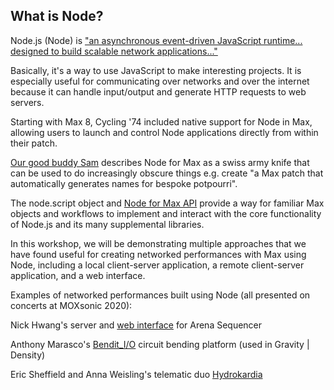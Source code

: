## What is Node?

Node.js (Node) is ["an asynchronous event-driven JavaScript runtime... designed to build scalable network applications..."](https://nodejs.org/en/about/)

Basically, it's a way to use JavaScript to make interesting projects. It is especially useful for communicating over networks and over the internet because it can handle input/output and generate HTTP requests to web servers.

Starting with Max 8, Cycling '74 included native support for Node in Max, allowing users to launch and control Node applications directly from within their patch.

[Our good buddy Sam](https://youtu.be/RR5AlDgYI2s) describes Node for Max as a swiss army knife that can be used to do increasingly obscure things e.g. create "a Max patch that automatically generates names for bespoke potpourri".

The node.script object and [Node for Max API](https://docs.cycling74.com/nodeformax/api/) provide a way for familiar Max objects and workflows to implement and interact with the core functionality of Node.js and its many supplemental libraries.

In this workshop, we will be demonstrating multiple approaches that we have found useful for creating networked performances with Max using Node, including a local client-server application, a remote client-server application, and a web interface.

Examples of networked performances built using Node (all presented on concerts at MOXsonic 2020):

Nick Hwang's server and [web interface](https://moxsonicapp.herokuapp.com) for Arena Sequencer

Anthony Marasco's [Bendit_I/O](https://www.benditio.com) circuit bending platform (used in Gravity \| Density)

Eric Sheffield and Anna Weisling's telematic duo [Hydrokardia](https://github.com/ersheff/interdependent-series/tree/master/Hydrokardia)
